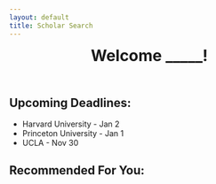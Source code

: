 ```yaml
---
layout: default
title: Scholar Search
---
```


<html lang="en">
<head>
    <meta charset="UTF-8">
    <meta name="viewport" content="width=device-width, initial-scale=1.0">
    <link rel="stylesheet" href="assets/common/css/style.css">
</head>
<body>
<header>
    <h1 style="margin: 0;"><b>Welcome _____!</b></h1>
</header>
<section id="deadlines">
    <h2><b>Upcoming Deadlines:</b></h2>
    <ul>
        <li>Harvard University - Jan 2</li>
        <li>Princeton University - Jan 1</li>
        <li>UCLA - Nov 30</li>
    </ul>
</section>

<section id="recommended">
    <h2><b>Recommended For You:</b></h2>
    <ul id="articlesList"></ul>
</section>

<!-- JavaScript code for fetching and displaying articles -->
<script>
    var requestOptions = {
        method: 'GET',
        redirect: 'follow'
    };

    fetch("http://127.0.0.1:8199/articles/articlesList", requestOptions)
        .then(response => response.json()) // Assuming the data is in JSON format
        .then(result => {
            // Display the fetched data in the articlesList ul
            const articlesList = document.getElementById("articlesList");
            result.forEach(article => {
                const li = document.createElement("li");
                li.innerHTML = `<b>${article.title}</b> by ${article.author} - <a href="${article.link}">Read More</a>`;
                articlesList.appendChild(li);
            });
        })
        .catch(error => console.log('error', error));
</script>
</body>
</html>
